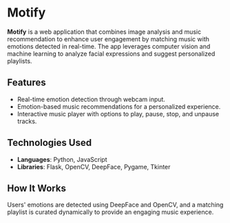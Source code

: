 # Motify

**Motify** is a web application that combines image analysis and music recommendation to enhance user engagement by matching music with emotions detected in real-time. The app leverages computer vision and machine learning to analyze facial expressions and suggest personalized playlists.

## Features
- Real-time emotion detection through webcam input.
- Emotion-based music recommendations for a personalized experience.
- Interactive music player with options to play, pause, stop, and unpause tracks.

## Technologies Used
- **Languages**: Python, JavaScript  
- **Libraries**: Flask, OpenCV, DeepFace, Pygame, Tkinter

## How It Works
Users' emotions are detected using DeepFace and OpenCV, and a matching playlist is curated dynamically to provide an engaging music experience.
